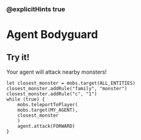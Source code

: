 ### @explicitHints true

# Agent Bodyguard

## Try it!

Your agent will attack nearby monsters!

```template
let closest_monster = mobs.target(ALL_ENTITIES)
closest_monster.addRule("family", "monster")
closest_monster.addRule("c", "1")
while (true) {
    mobs.teleportToPlayer(
    mobs.target(MY_AGENT),
    closest_monster
    )
    agent.attack(FORWARD)
}
```